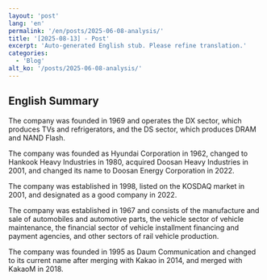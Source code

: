 ```yaml
---
layout: 'post'
lang: 'en'
permalink: '/en/posts/2025-06-08-analysis/'
title: '[2025-08-13] - Post'
excerpt: 'Auto-generated English stub. Please refine translation.'
categories:
  - 'Blog'
alt_ko: '/posts/2025-06-08-analysis/'
---
```


## English Summary


The company was founded in 1969 and operates the DX sector, which produces TVs and refrigerators, and the DS sector, which produces DRAM and NAND Flash.</p>


The company was founded as Hyundai Corporation in 1962, changed to Hankook Heavy Industries in 1980, acquired Doosan Heavy Industries in 2001, and changed its name to Doosan Energy Corporation in 2022.</p>


The company was established in 1998, listed on the KOSDAQ market in 2001, and designated as a good company in 2022.</p>


The company was established in 1967 and consists of the manufacture and sale of automobiles and automotive parts, the vehicle sector of vehicle maintenance, the financial sector of vehicle installment financing and payment agencies, and other sectors of rail vehicle production.</p>


The company was founded in 1995 as Daum Communication and changed to its current name after merging with Kakao in 2014, and merged with KakaoM in 2018.</p>
